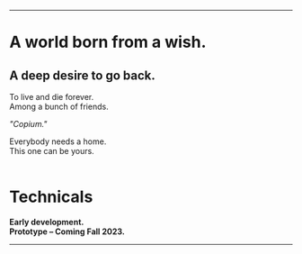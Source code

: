 ----
# A world born from a wish.  
## A deep desire to go back.  
To live and die forever.   
Among a bunch of friends.  

*"Copium."*  

Everybody needs a home.  
This one can be yours.  
<br />

# Technicals

**Early development.**  
**Prototype – Coming Fall 2023.**

----

